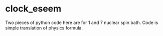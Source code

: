# clock_eseem
Two pieces of python code here are for 1 and 7 nuclear spin bath. 
Code is simple translation of physics formula. 
